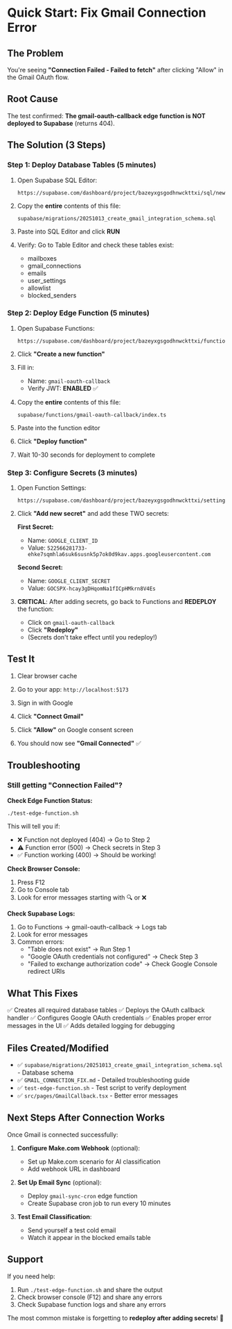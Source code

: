 # Quick Start: Fix Gmail Connection Error

## The Problem

You're seeing **"Connection Failed - Failed to fetch"** after clicking "Allow" in the Gmail OAuth flow.

## Root Cause

The test confirmed: **The gmail-oauth-callback edge function is NOT deployed to Supabase** (returns 404).

## The Solution (3 Steps)

### Step 1: Deploy Database Tables (5 minutes)

1. Open Supabase SQL Editor:
   ```
   https://supabase.com/dashboard/project/bazeyxgsgodhnwckttxi/sql/new
   ```

2. Copy the **entire** contents of this file:
   ```
   supabase/migrations/20251013_create_gmail_integration_schema.sql
   ```

3. Paste into SQL Editor and click **RUN**

4. Verify: Go to Table Editor and check these tables exist:
   - mailboxes
   - gmail_connections
   - emails
   - user_settings
   - allowlist
   - blocked_senders

### Step 2: Deploy Edge Function (5 minutes)

1. Open Supabase Functions:
   ```
   https://supabase.com/dashboard/project/bazeyxgsgodhnwckttxi/functions
   ```

2. Click **"Create a new function"**

3. Fill in:
   - Name: `gmail-oauth-callback`
   - Verify JWT: **ENABLED** ✅

4. Copy the **entire** contents of this file:
   ```
   supabase/functions/gmail-oauth-callback/index.ts
   ```

5. Paste into the function editor

6. Click **"Deploy function"**

7. Wait 10-30 seconds for deployment to complete

### Step 3: Configure Secrets (3 minutes)

1. Open Function Settings:
   ```
   https://supabase.com/dashboard/project/bazeyxgsgodhnwckttxi/settings/functions
   ```

2. Click **"Add new secret"** and add these TWO secrets:

   **First Secret:**
   - Name: `GOOGLE_CLIENT_ID`
   - Value: `522566281733-ehke7sqmhla6suk6susnk5p7ok0d9kav.apps.googleusercontent.com`

   **Second Secret:**
   - Name: `GOOGLE_CLIENT_SECRET`
   - Value: `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`

3. **CRITICAL**: After adding secrets, go back to Functions and **REDEPLOY** the function:
   - Click on `gmail-oauth-callback`
   - Click **"Redeploy"**
   - (Secrets don't take effect until you redeploy!)

## Test It

1. Clear browser cache

2. Go to your app: `http://localhost:5173`

3. Sign in with Google

4. Click **"Connect Gmail"**

5. Click **"Allow"** on Google consent screen

6. You should now see **"Gmail Connected"** ✅

## Troubleshooting

### Still getting "Connection Failed"?

**Check Edge Function Status:**
```bash
./test-edge-function.sh
```

This will tell you if:
- ❌ Function not deployed (404) → Go to Step 2
- ⚠️  Function error (500) → Check secrets in Step 3
- ✅ Function working (400) → Should be working!

**Check Browser Console:**
1. Press F12
2. Go to Console tab
3. Look for error messages starting with 🔍 or ❌

**Check Supabase Logs:**
1. Go to Functions → gmail-oauth-callback → Logs tab
2. Look for error messages
3. Common errors:
   - "Table does not exist" → Run Step 1
   - "Google OAuth credentials not configured" → Check Step 3
   - "Failed to exchange authorization code" → Check Google Console redirect URIs

## What This Fixes

✅ Creates all required database tables
✅ Deploys the OAuth callback handler
✅ Configures Google OAuth credentials
✅ Enables proper error messages in the UI
✅ Adds detailed logging for debugging

## Files Created/Modified

- ✅ `supabase/migrations/20251013_create_gmail_integration_schema.sql` - Database schema
- ✅ `GMAIL_CONNECTION_FIX.md` - Detailed troubleshooting guide
- ✅ `test-edge-function.sh` - Test script to verify deployment
- ✅ `src/pages/GmailCallback.tsx` - Better error messages

## Next Steps After Connection Works

Once Gmail is connected successfully:

1. **Configure Make.com Webhook** (optional):
   - Set up Make.com scenario for AI classification
   - Add webhook URL in dashboard

2. **Set Up Email Sync** (optional):
   - Deploy `gmail-sync-cron` edge function
   - Create Supabase cron job to run every 10 minutes

3. **Test Email Classification**:
   - Send yourself a test cold email
   - Watch it appear in the blocked emails table

## Support

If you need help:

1. Run `./test-edge-function.sh` and share the output
2. Check browser console (F12) and share any errors
3. Check Supabase function logs and share any errors

The most common mistake is forgetting to **redeploy after adding secrets**! 🔄
